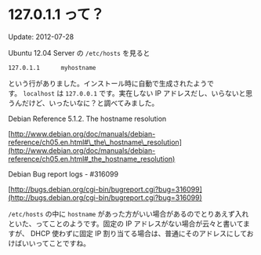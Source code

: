127.0.1.1 って？
=====

Update: 2012-07-28

Ubuntu 12.04 Server の `/etc/hosts` を見ると



```
127.0.1.1      myhostname
```



という行がありました。インストール時に自動で生成されたようです。 `localhost` は `127.0.0.1` です。実在しない IP アドレスだし、いらないと思うんだけど、いったいなに？と調べてみました。



Debian Reference 5.1.2. The hostname resolution

[http://www.debian.org/doc/manuals/debian-reference/ch05.en.html#\_the\_hostname\_resolution](http://www.debian.org/doc/manuals/debian-reference/ch05.en.html#_the_hostname_resolution)



Debian Bug report logs - #316099

[http://bugs.debian.org/cgi-bin/bugreport.cgi?bug=316099](http://bugs.debian.org/cgi-bin/bugreport.cgi?bug=316099)



`/etc/hosts` の中に `hostname` があった方がいい場合があるのでとりあえず入れといた、ってことのようです。固定の IP アドレスがない場合が云々と書いてますが、 DHCP 使わずに固定 IP 割り当てる場合は、普通にそのアドレスにしておけばいいってことですね。
